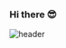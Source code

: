 ### Hi there 😎
![header](https://capsule-render.vercel.app/api?type=cylinder&color=auto&height=300&section=header&text=Lee%20Hyun%20Seung&fontSize=30&descSize=30&animation=twinkling)
<!--
**gesal03/gesal03** is a ✨ _special_ ✨ repository because its `README.md` (this file) appears on your GitHub profile.

Here are some ideas to get you started:

- 🔭 I’m currently working on ...
- 🌱 I’m currently learning ...
- 👯 I’m looking to collaborate on ...
- 🤔 I’m looking for help with ...
- 💬 Ask me about ...
- 📫 How to reach me: ...
- 😄 Pronouns: ...
- ⚡ Fun fact: ...
-->
